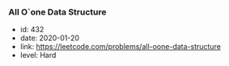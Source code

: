 ### All O`one Data Structure

* id: 432
* date: 2020-01-20
* link: https://leetcode.com/problems/all-oone-data-structure
* level: Hard
